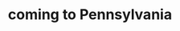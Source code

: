 ---
pid: pt160
title: coming to Pennsylvania
location_transcription: In the center of the river
coordinates: "[-75.124039660426, 39.963142092409]"
zipcode: '19146'
gen_neighborhood: South Philadelphia
neighborhood: Graduate Hospital,Naval Square,Southwest Center City
outside_phl: 
age: '12'
age_range: 6-13
instagram: 
image_file_name: pt_160.jpg
proposal_transcription: Something about the Indians and William Penn. Something thats
  important about both.
topic: Person,History,Native Americans
topic_summary: 0, 0, 0, 0
type: Other No Form
keywords_other: 
credit: Axel
image_labels: 
twitter: 
facebook: 
permalink: "/monuments/pt160/"
layout: item-page
---